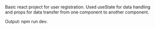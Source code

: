 Basic react project for user registration.
Used useState for data handling and props for data transfer from one component to another component.

Output: npm run dev.
